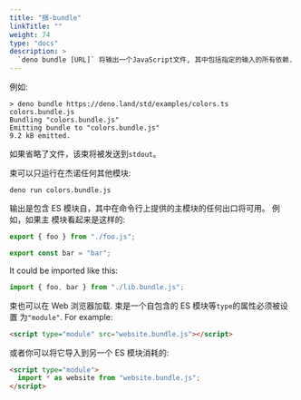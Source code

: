 ```yaml
---
title: "捆-bundle"
linkTitle: ""
weight: 74
type: "docs"
description: >
  `deno bundle [URL]` 将输出一个JavaScript文件, 其中包括指定的输入的所有依赖.
---
```


例如:

```
> deno bundle https://deno.land/std/examples/colors.ts colors.bundle.js
Bundling "colors.bundle.js"
Emitting bundle to "colors.bundle.js"
9.2 kB emitted.
```

如果省略了文件，该束将被发送到`stdout`。

束可以只运行在杰诺任何其他模块:

```
deno run colors.bundle.js
```

输出是包含 ES 模块自，其中在命令行上提供的主模块的任何出口将可用。 例如，如果主
模块看起来是这样的:

```ts
export { foo } from "./foo.js";

export const bar = "bar";
```

It could be imported like this:

```ts
import { foo, bar } from "./lib.bundle.js";
```

束也可以在 Web 浏览器加载. 束是一个自包含的 ES 模块等`type`的属性必须被设置
为`"module"`. For example:

```html
<script type="module" src="website.bundle.js"></script>
```

或者你可以将它导入到另一个 ES 模块消耗的:

```html
<script type="module">
  import * as website from "website.bundle.js";
</script>
```
